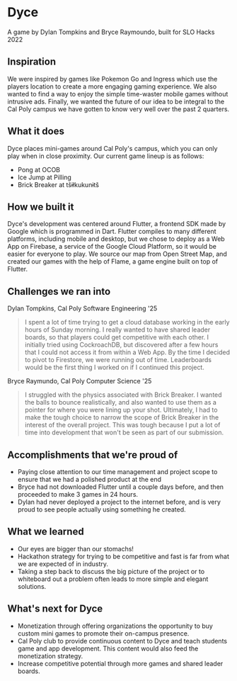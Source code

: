 # Dyce
A game by Dylan Tompkins and Bryce Raymoundo, built for SLO Hacks 2022

## Inspiration
We were inspired by games like Pokemon Go and Ingress which use the players location to create a more engaging gaming experience. We also wanted to find a way to enjoy the simple time-waster mobile games without intrusive ads. Finally, we wanted the future of our idea to be integral to the Cal Poly campus we have gotten to know very well over the past 2 quarters.

## What it does
Dyce places mini-games around Cal Poly's campus, which you can only play when in close proximity.
Our current game lineup is as follows:
- Pong at OCOB
- Ice Jump at Pilling
- Brick Breaker at tšɨłkukunɨtš

## How we built it
Dyce's development was centered around Flutter, a frontend SDK made by Google which is programmed in Dart. Flutter compiles to many different platforms, including mobile and desktop, but we chose to deploy as a Web App on Firebase, a service of the Google Cloud Platform, so it would be easier for everyone to play. We source our map from Open Street Map, and created our games with the help of Flame, a game engine built on top of Flutter.

## Challenges we ran into
Dylan Tompkins, Cal Poly Software Engineering '25
> I spent a lot of time trying to get a cloud database working in the early hours of Sunday morning. I really wanted to have shared leader boards, so that players could get competitive with each other. I initially tried using CockroachDB, but discovered after a few hours that I could not access it from within a Web App. By the time I decided to pivot to Firestore, we were running out of time. Leaderboards would be the first thing I worked on if I continued this project.

Bryce Raymundo, Cal Poly Computer Science '25
> I struggled with the physics associated with Brick Breaker. I wanted the balls to bounce realistically, and also wanted to use them as a pointer for where you were lining up your shot. Ultimately, I had to make the tough choice to narrow the scope of Brick Breaker in the interest of the overall project. This was tough because I put a lot of time into development that won't be seen as part of our submission.

## Accomplishments that we're proud of
- Paying close attention to our time management and project scope to ensure that we had a polished product at the end
- Bryce had not downloaded Flutter until a couple days before, and then proceeded to make 3 games in 24 hours.
- Dylan had never deployed a project to the internet before, and is very proud to see people actually using something he created.

## What we learned
- Our eyes are bigger than our stomachs!
- Hackathon strategy for trying to be competitive and fast is far from what we are expected of in industry.
- Taking a step back to discuss the big picture of the project or to whiteboard out a problem often leads to more simple and elegant solutions.

## What's next for Dyce
- Monetization through offering organizations the opportunity to buy custom mini games to promote their on-campus presence.
- Cal Poly club to provide continuous content to Dyce and teach students game and app development. This content would also feed the monetization strategy.
- Increase competitive potential through more games and shared leader boards.
